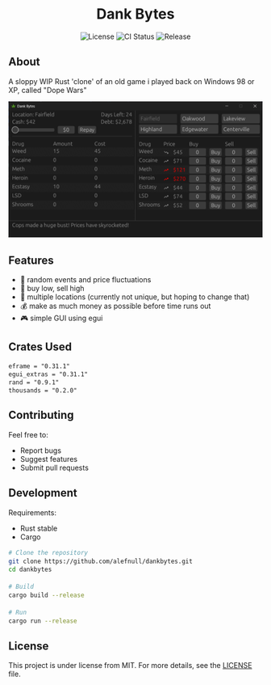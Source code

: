 <h1 align="center">Dank Bytes</h1>

<p align="center">
  <img src="https://img.shields.io/github/license/alefnull/dankbytes" alt="License">
  <img src="https://img.shields.io/github/actions/workflow/status/alefnull/dankbytes/ci.yaml?branch=main" alt="CI Status">
  <a href="https://github.com/alefnull/dankbytes/releases/latest" style="text-decoration: none">
    <img src="https://img.shields.io/github/v/release/alefnull/dankbytes" alt="Release">
  </a>
</p>

## About ##

A sloppy WIP Rust 'clone' of an old game i played back on Windows 98 or XP, called "Dope Wars"

![dank bytes WIP screenshot](assets/dankshot-WIP.png)

## Features

- 🎲 random events and price fluctuations
- 💼 buy low, sell high
- 🌆 multiple locations (currently not unique, but hoping to change that)
- 💰 make as much money as possible before time runs out
- 🎮 simple GUI using egui

## Crates Used ##
```
eframe = "0.31.1"
egui_extras = "0.31.1"
rand = "0.9.1"
thousands = "0.2.0"
```

## Contributing

Feel free to:
- Report bugs
- Suggest features
- Submit pull requests

## Development

Requirements:
- Rust stable
- Cargo

```bash
# Clone the repository
git clone https://github.com/alefnull/dankbytes.git
cd dankbytes

# Build
cargo build --release

# Run
cargo run --release
```

## License ##

This project is under license from MIT. For more details, see the [LICENSE](LICENSE) file.
